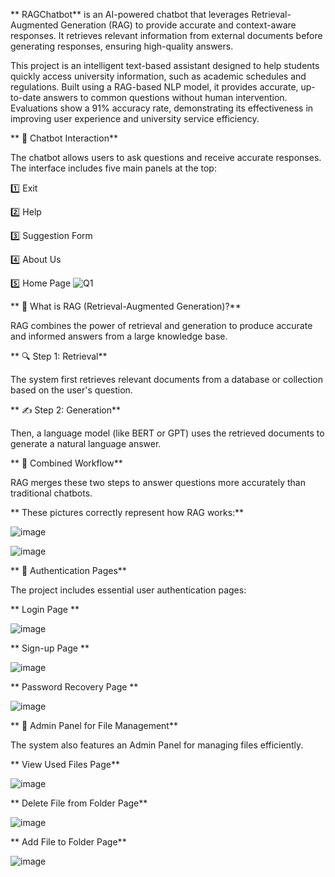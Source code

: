 
** RAGChatbot**  is an AI-powered chatbot that leverages Retrieval-Augmented Generation (RAG) to provide accurate and context-aware responses. It retrieves relevant information from external documents before generating responses, ensuring high-quality answers.

This project is an intelligent text-based assistant designed to help students quickly access university information, such as academic schedules and regulations. Built using a RAG-based NLP model, it provides accurate, up-to-date answers to common questions without human intervention. Evaluations show a 91% accuracy rate, demonstrating its effectiveness in improving user experience and university service efficiency.

** 💬 Chatbot Interaction** 

The chatbot allows users to ask questions and receive accurate responses. The interface includes five main panels at the top:

1️⃣ Exit 

2️⃣ Help 

3️⃣ Suggestion Form 

4️⃣ About Us 

5️⃣ Home Page 
![Q1](https://github.com/user-attachments/assets/3cda8ced-51de-4169-aff1-e4fdfff9520d)


** 🧠 What is RAG (Retrieval-Augmented Generation)?** 


RAG combines the power of retrieval and generation to produce accurate and informed answers from a large knowledge base.


** 🔍 Step 1: Retrieval** 


The system first retrieves relevant documents from a database or collection based on the user's question.


** ✍️ Step 2: Generation** 


Then, a language model (like BERT or GPT) uses the retrieved documents to generate a natural language answer.


** 🔄 Combined Workflow** 


RAG merges these two steps to answer questions more accurately than traditional chatbots.

** These pictures correctly represent how RAG works:** 

![image](https://github.com/user-attachments/assets/e5e4fd29-5f61-4262-87d5-1e8bef03e55a)

![image](https://github.com/user-attachments/assets/9891af42-b97c-4a20-8846-d62acc943248)

** 🔐 Authentication Pages** 

The project includes essential user authentication pages:

** Login Page ** 

![image](https://github.com/user-attachments/assets/7dc5dc31-4dc5-4256-a841-982cb968ac11)


** Sign-up Page ** 

![image](https://github.com/user-attachments/assets/54859d23-dddb-44cc-895a-9a0c543a8ce5)


** Password Recovery Page ** 

![image](https://github.com/user-attachments/assets/aeba554e-576d-4e93-a492-33e96b164af0)

** 📂 Admin Panel for File Management** 


The system also features an Admin Panel for managing files efficiently.

** View Used Files Page** 

![image](https://github.com/user-attachments/assets/5cebb0ff-c2e7-4c0c-8715-c439320128c5)


** Delete File from Folder Page** 

![image](https://github.com/user-attachments/assets/fd8d8851-0934-4205-95a1-03cb0309b82e)

** Add File to Folder Page** 

![image](https://github.com/user-attachments/assets/d1a75332-155e-41ed-9262-8501f6cabc1f)


